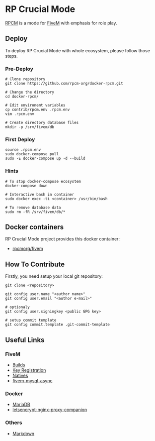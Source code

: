 # RP Crucial Mode

[RPCM](https://github.com/rpcm-org) is a mode for [FiveM](https://github.com/kanersps/essentialmode) with emphasis for role play.

## Deploy

To deploy RP Crucial Mode with whole ecosystem, please follow those steps.

### Pre-Deploy

    # Clone repository
    git clone https://github.com/rpcm-org/docker-rpcm.git

    # Change the directory
    cd docker-rpcm/

    # Edit environemt variables
    cp contrib/rpcm.env .rpcm.env
    vim .rpcm.env

    # Create directory database files
    mkdir -p /srv/fivem/db

### First Deploy

    source .rpcm.env
    sudo docker-compose pull
    sudo -E docker-compose up -d --build

### Hints

    # To stop docker-compose ecosystem
    docker-compose down

    # Interactive bash in container
    sudo docker exec -ti <container> /usr/bin/bash

    # To remove database data
    sudo rm -fR /srv/fivem/db/*

## Docker containers

RP Crucial Mode project provides this docker container:
* [rpcmorg/fivem](https://hub.docker.com/r/rpcmorg/fivem/)

## How To Contribute

Firstly, you need setup your local git repository:

    git clone <repository>

    git config user.name "<author name>"
    git config user.email "<author e-mail>"

    # optionaly
    git config user.signingkey <public GPG key>

    # setup commit template
    git config commit.template .git-commit-template

## Useful Links

### FiveM
* [Builds](http://runtime.fivem.net/artifacts/fivem/build_proot_linux/master/)
* [Key Registration](https://keymaster.fivem.net/)
* [Natives](https://runtime.fivem.net/doc/natives/)
* [fivem-mysql-async](https://github.com/brouznouf/fivem-mysql-async/)

### Docker
* [MariaDB](https://hub.docker.com/_/mariadb/)
* [letsencrypt-nginx-proxy-companion](https://hub.docker.com/r/jrcs/letsencrypt-nginx-proxy-companion/)

### Others
* [Markdown](https://guides.github.com/features/mastering-markdown/)
